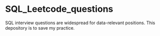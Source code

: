 # SQL_Leetcode_questions
SQL interview questions are widespread for data-relevant positions. This depository is to save my practice. 

